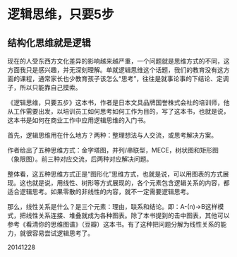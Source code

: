 # 逻辑思维，只要5步

## 结构化思维就是逻辑

现在的人受东西方文化差异的影响越来越严重，一个问题就是思维方式的不同，这方面我只是感兴趣，并无深刻理解。单就逻辑思维这个话题，我们的教育没有这方面的课程，通常家长也少教育孩子该怎么“思考”，往往是就事论事的下结论、定调子，所以只能靠自己摸索。

《逻辑思维，只要五步》这本书，作者是日本文具品牌国誉株式会社的培训师，他从工作需要出发，以培训员工如何思考如何工作为目的，写了这本书，也就是说，这本书是如何在商业工作中应用逻辑思维的入门书。

首先，逻辑思维用在什么地方？两种：整理想法与人交流，或思考解决方案。

作者给出了五种思维方式：金字塔图，并列/串联型，MECE，树状图和矩形图（象限图）。前三种对应交流，后两种对应解决问题。

整体看，这五种思维方式正是“图形化”思维方式，也就是说，可以用图表的方式展现。这也就是说，用线性、树形等方式展现的，各个元素包含逻辑关系的内容，都适合逻辑思考。如果零散的非线性的内容，就不一定需要逻辑思考。

那么，线性关系是什么？是三个元素：理由，联系和结论。即：A-(n)->B这样模式，把线性关系连接、堆叠就成为各种图表。除了本书提到的击中图表，其他可以参考《看清你的思维图谱》（豆瓣）这本书。有了这种把问题分解为线性关系的能力，就很容易尝试逻辑思考了。

20141228